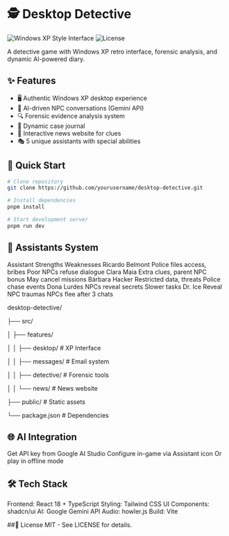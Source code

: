 # 🕵️ Desktop Detective

![Windows XP Style Interface](https://img.shields.io/badge/version-1.0.0-blue)
![License](https://img.shields.io/badge/license-MIT-green)

A detective game with Windows XP retro interface, forensic analysis, and dynamic AI-powered diary.

## ✨ Features
- 🖥️ Authentic Windows XP desktop experience
- 🤖 AI-driven NPC conversations (Gemini API)
- 🔍 Forensic evidence analysis system
- 📅 Dynamic case journal
- 📰 Interactive news website for clues
- 🎭 5 unique assistants with special abilities

## 🚀 Quick Start

```bash
# Clone repository
git clone https://github.com/yourusername/desktop-detective.git

# Install dependencies
pnpm install

# Start development server
pnpm run dev
```

## 🧩 Assistants System
Assistant	Strengths	Weaknesses
Ricardo Belmont	Police files access, bribes	Poor NPCs refuse dialogue
Clara Maia	Extra clues, parent NPC bonus	May cancel missions
Bárbara Hacker	Restricted data, threats	Police chase events
Dona Lurdes	NPCs reveal secrets	Slower tasks
Dr. Ice	Reveal NPC traumas	NPCs flee after 3 chats

desktop-detective/

├── src/

│   ├── features/

│   │   ├── desktop/      # XP Interface

│   │   ├── messages/     # Email system

│   │   ├── detective/    # Forensic tools

│   │   └── news/         # News website

├── public/               # Static assets

└── package.json          # Dependencies

## 🌐 AI Integration
Get API key from Google AI Studio
Configure in-game via Assistant icon
Or play in offline mode

## 🛠️ Tech Stack
Frontend: React 18 + TypeScript
Styling: Tailwind CSS
UI Components: shadcn/ui
AI: Google Gemini API
Audio: howler.js
Build: Vite

##📜 License
MIT - See LICENSE for details.
